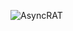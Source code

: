 <!---# PUBG Cheat

Cheat Tool Designed for PUBG. 

## How to Compile

- Open the solution file.
- Select **Build Solution** from the **Build** menu to compile the project.



## How to Use
- Open Game
- Open Cheat
- Wait for the cheat to be injected.

**Note:** The Menu is Very Simple and Needs Improvement.

## Contribution

The project is Open Source You can contribute to this repo by leaving a star and improving the code. 

## Licensing

The rights to this project are covered by the MIT License - see the [LICENSE](/LICENSE) file for more details.---->
![AsyncRAT](https://github.com/user-attachments/assets/5f3b08d4-3d7a-452f-83b4-a19a2b9d9b74)
